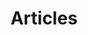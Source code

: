 ---
title: Articles
menu:
  main:
    identifier: blog
    weight: 4
    params:
      icon:
        vendor: bs
        name: radioactive
        className: text-primary
---